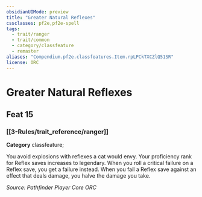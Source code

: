 ```yaml
---
obsidianUIMode: preview
title: "Greater Natural Reflexes"
cssclasses: pf2e,pf2e-spell
tags:
  - trait/ranger
  - trait/common
  - category/classfeature
  - remaster
aliases: "Compendium.pf2e.classfeatures.Item.rpLPCkTXCZlQ51SR"
license: ORC
---
```

# Greater Natural Reflexes
## Feat 15
### [[3-Rules/trait_reference/ranger]]

**Category** classfeature; 




You avoid explosions with reflexes a cat would envy. Your proficiency rank for Reflex saves increases to legendary. When you roll a critical failure on a Reflex save, you get a failure instead. When you fail a Reflex save against an effect that deals damage, you halve the damage you take.

*Source: Pathfinder Player Core*
*ORC*